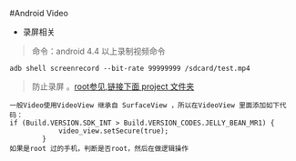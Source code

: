 #Android Video
* 录屏相关
> 命令：android 4.4 以上录制视频命令

```
adb shell screenrecord --bit-rate 99999999 /sdcard/test.mp4
```
>  防止录屏 。[root参见,链接下面 project 文件夹](1)

```
一般Video使用VideoView 继承自 SurfaceView ，所以在VideoView 里面添加如下代码：
if (Build.VERSION.SDK_INT > Build.VERSION_CODES.JELLY_BEAN_MR1) {
            video_view.setSecure(true);
        }
如果是root 过的手机，判断是否root，然后在做逻辑操作

```
[1]:https://github.com/zcwfeng/AndroidKnowledge

